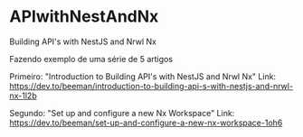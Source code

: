 # APIwithNestAndNx
Building API's with NestJS and Nrwl Nx

Fazendo exemplo de uma série de 5 artigos

Primeiro: "Introduction to Building API's with NestJS and Nrwl Nx"
Link: https://dev.to/beeman/introduction-to-building-api-s-with-nestjs-and-nrwl-nx-1l2b

Segundo: "Set up and configure a new Nx Workspace"
Link: https://dev.to/beeman/set-up-and-configure-a-new-nx-workspace-1oh6